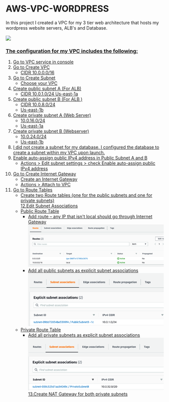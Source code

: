 # AWS-VPC-WORDPRESS
In this project I created a VPC for my 3 tier web architecture that hosts my wordpress website servers, ALB's and Database.

 </a>
<a href="https://github.com/jazminchannel/AWS-WordPress-Website">
  <img align="center" src="https://github-readme-stats-git-masterrstaa-rickstaa.vercel.app/api/pin?username=jazminchannel&repo=AWS-WordPress-Website&title_color=ffffff&icon_color=00ba9d&text_color=ffffff&bg_color=001837&hide_border=true" />  

### The configuration for my VPC includes the following:

1. Go to VPC service in console
2. Go to Create VPC 
    - CIDR 10.0.0.0/16 
3. Go to Create Subnet 
    - Choose your VPC
4. Create public subnet A (For ALB) 
    - CIDR 10.0.1.0/24 
    Us-east-1a 
5. Create public subnet B (For ALB ) 
    - CIDR 10.0.8.0/24 
    - Us-east-1b 
6. Create private subnet A (Web Server) 
    - 10.0.16.0/24 
    - Us-east-1a 
7. Create private subnet B (Webserver) 
    - 10.0.24.0/24 
    - Us-east-1b 
8. I did not create a subnet for my database. I configured the database to create a subnet within my VPC upon launch.
9. Enable auto-assign public IPv4 address in Public Subnet A and B 
    - Actions > Edit subnet settings > check Enable auto-assign public IPv4 address 
10. Go to Create Internet Gateway 
    - Create an Internet Gateway 
    - Actions > Attach to VPC 
11. Go to Route Tables 
    - Create two Route tables (one for the public subnets and one for private subnets)  
12.Edit Subnet Associations 
    - Public Route Table 
      * Add route – any IP that isn't local should go through Internet Gateway 
      ![ebsapp](https://github.com/jazminchannel/AWS-VPC-WORDPRESS/blob/main/GetImage(1).png)
      * Add all public subnets as explicit subnet associations 
      ![ebsapp](https://github.com/jazminchannel/AWS-VPC-WORDPRESS/blob/main/GetImage(2).png)
    - Private Route Table 
      * Add all private subnets as explicit subnet associations
      ![ebsapp](https://github.com/jazminchannel/AWS-VPC-WORDPRESS/blob/main/GetImage(3).png)
 13.Create NAT Gateway for both private subnets
     
      
